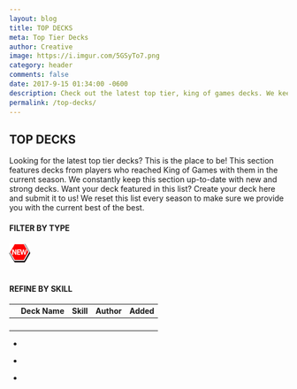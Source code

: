 ```yaml
---
layout: blog
title: TOP DECKS
meta: Top Tier Decks
author: Creative
image: https://i.imgur.com/5GSyTo7.png
category: header
comments: false
date: 2017-9-15 01:34:00 -0600
description: Check out the latest top tier, king of games decks. We keep this list up-to-date to provide you with current season's strongest and best decks.
permalink: /top-decks/  
---
```


<div class="section">
    <h2>TOP DECKS</h2>
    <p>Looking for the latest top tier decks? This is the place to be! This section features decks from players who reached King of Games with them in the current season. We constantly keep this section up-to-date with new and strong decks. Want your deck featured in this list? Create your deck here and submit it to us! We reset this list every season to make sure we provide you with the current best of the best.</p>
</div>

<div class="section">
    <h4>FILTER BY TYPE</h4>
    <div class="decktype-filter row" data-bind="foreach: deckTypes">
        <div class="btn-wrapper col-sm-6 col-md-4 col-lg-3">
            <img class="decktype-new" data-bind="css: { hidden: $root.deckTypeHasNewDecks($data) == false }" src="/img/new.png" />
            <div class="btn-decktype" data-bind="css: { active: $root.activeDeckType() === $rawData }, click: $root.filterByType">
                <img  class="decktype-card" data-bind="attr: { src: 'https://yugiohprices.com/api/card_image/' + card }" />
                <span class="decktype-display" data-bind="text: display"></span>
                <span class="decktype-count" data-bind="text: count"></span>
            </div>
        </div>
    </div>
</div>

<div class="section" id="SkillSelection" data-bind="css: { hidden: $root.filteredSkills().length == 0}">
    <h4>REFINE BY SKILL</h4>
    <div class="skill-filter row" data-bind="foreach: filteredSkills">
        <div class="btn-wrapper col-sm-4 col-md-3 col-lg-2">
            <span class="decktype-display" data-bind="text: $rawData, css: { active: $root.activeSkill() === $rawData }, click: $root.filterByTypeAndSkill"></span>
        </div>
    </div>
</div>

<div class="section">
    <table id="TopDecksTable" class="table">
        <thead>
            <tr>
                <th class="thumb-col"></th>
                <th>Deck Name</th>
                <th class="skill">Skill</th>
                <th class="author">Author</th>
                <th class="added">Added</th>
            </tr>
        </thead>
        <tbody data-bind="foreach: pagedDecks">
            <tr>
                <td class="thumb-col">
                    <a data-bind="attr: { href: '/top-decks' + url }">
                        <div class="thumbnail">
                            <img data-bind="attr: { src: 'https://yugiohprices.com/api/card_image/' + front }" class="portrait" />  
                        </div>
                    </a>
                </td>
                <td><a data-bind="text: name, attr: { href: '/top-decks' + url }"></a></td>
                <td><a data-bind="text: skill, attr: { href: '/top-decks' + url }"></a></td>
                <td><a data-bind="text: author, attr: { href: '/top-decks' + url }"></a></td>
                <td><a data-bind="text: created, attr: { href: '/top-decks' + url }"></a></td>
            </tr>
        </tbody>
    </table>
</div>

<div class="section" data-bind="css: { hidden: $root.pages().length <= 1 }">
    <nav>
        <ul class="pagination" data-bind="css: { hidden: $root.currentPage() == 1 }">
            <li class="page-item previous" data-bind="click: function () { $root.selectPreviousPage($data) }">
                <a class="page-link" aria-label="Previous"><span class="fa fa-chevron-left" aria-hidden="true"></span></a>
            </li>
        </ul>
        <ul class="pagination pages" data-bind="foreach: $root.pages">
            <li class="page-item" data-bind="css: { active: $root.currentPage() === $rawData }, click: function () { $root.selectPage($data) }">
                <a class="page-link" data-bind="text: $rawData"></a>
            </li>
        </ul>
        <ul class="pagination" data-bind="css: { hidden: $root.currentPage() == $root.pages()[$root.pages().length - 1] }">
            <li class="page-item next" data-bind="click: function () { $root.selectNextPage($data) }">
                <a class="page-link" aria-label="Next"><span class="fa fa-chevron-right" aria-hidden="true"></span></a>
            </li>
        </ul>
    </nav>
</div>

<div class="clearfix"></div>